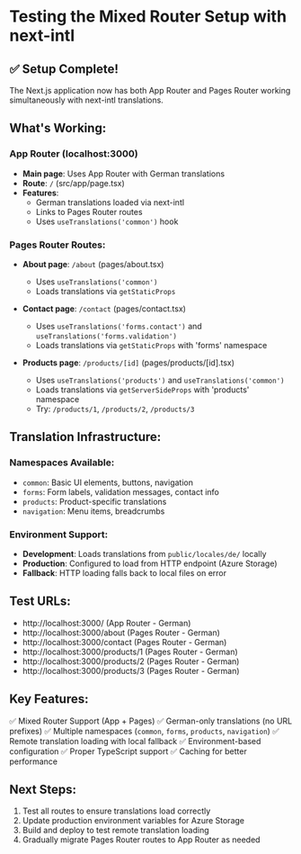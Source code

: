 # Testing the Mixed Router Setup with next-intl

## ✅ Setup Complete!

The Next.js application now has both App Router and Pages Router working simultaneously with next-intl translations.

## What's Working:

### App Router (localhost:3000)
- **Main page**: Uses App Router with German translations
- **Route**: `/` (src/app/page.tsx)
- **Features**: 
  - German translations loaded via next-intl
  - Links to Pages Router routes
  - Uses `useTranslations('common')` hook

### Pages Router Routes:
- **About page**: `/about` (pages/about.tsx)
  - Uses `useTranslations('common')` 
  - Loads translations via `getStaticProps`

- **Contact page**: `/contact` (pages/contact.tsx)
  - Uses `useTranslations('forms.contact')` and `useTranslations('forms.validation')`
  - Loads translations via `getStaticProps` with 'forms' namespace

- **Products page**: `/products/[id]` (pages/products/[id].tsx)
  - Uses `useTranslations('products')` and `useTranslations('common')`
  - Loads translations via `getServerSideProps` with 'products' namespace
  - Try: `/products/1`, `/products/2`, `/products/3`

## Translation Infrastructure:

### Namespaces Available:
- `common`: Basic UI elements, buttons, navigation
- `forms`: Form labels, validation messages, contact info
- `products`: Product-specific translations
- `navigation`: Menu items, breadcrumbs

### Environment Support:
- **Development**: Loads translations from `public/locales/de/` locally
- **Production**: Configured to load from HTTP endpoint (Azure Storage)
- **Fallback**: HTTP loading falls back to local files on error

## Test URLs:
- http://localhost:3000/ (App Router - German)
- http://localhost:3000/about (Pages Router - German)
- http://localhost:3000/contact (Pages Router - German)
- http://localhost:3000/products/1 (Pages Router - German)
- http://localhost:3000/products/2 (Pages Router - German)
- http://localhost:3000/products/3 (Pages Router - German)

## Key Features:
✅ Mixed Router Support (App + Pages)
✅ German-only translations (no URL prefixes)
✅ Multiple namespaces (`common`, `forms`, `products`, `navigation`)
✅ Remote translation loading with local fallback
✅ Environment-based configuration
✅ Proper TypeScript support
✅ Caching for better performance

## Next Steps:
1. Test all routes to ensure translations load correctly
2. Update production environment variables for Azure Storage
3. Build and deploy to test remote translation loading
4. Gradually migrate Pages Router routes to App Router as needed
